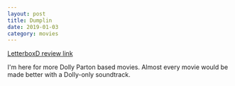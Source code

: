 ```yaml
---
layout: post
title: Dumplin
date: 2019-01-03 
category: movies
---
```

 
[LetterboxD review link](https://letterboxd.com/samarthbhaskar/film/dumplin/)

I'm here for more Dolly Parton based movies. Almost every movie would be made better with a Dolly-only soundtrack.